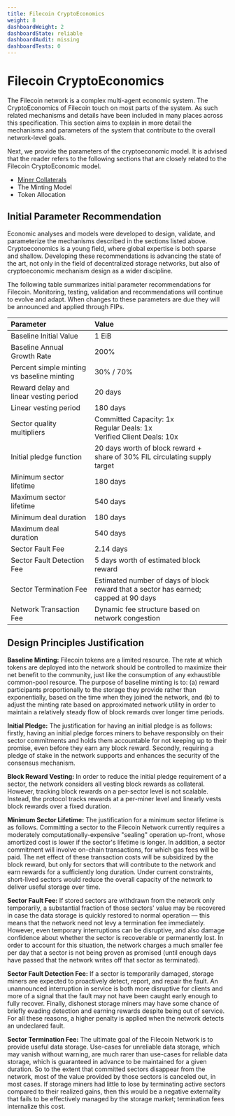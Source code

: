 ```yaml
---
title: Filecoin CryptoEconomics
weight: 8
dashboardWeight: 2
dashboardState: reliable
dashboardAudit: missing
dashboardTests: 0
---
```


# Filecoin CryptoEconomics

The Filecoin network is a complex multi-agent economic system. The CryptoEconomics of Filecoin touch on most parts of the system. As such related mechanisms and details have been included in many places across this specification. This section aims to explain in more detail the mechanisms and parameters of the system that contribute to the overall network-level goals.

Next, we provide the parameters of the cryptoeconomic model. It is advised that the reader refers to the following sections that are closely related to the Filecoin CryptoEconomic model.

- [Miner Collaterals](miner_collaterals)
- The Minting Model
- Token Allocation

## Initial Parameter Recommendation

Economic analyses and models were developed to design, validate, and parameterize the mechanisms described in the sections listed above. Cryptoeconomics is a young field, where global expertise is both sparse and shallow. Developing these recommendations is advancing the state of the art, not only in the field of decentralized storage networks, but also of cryptoeconomic mechanism design as a wider discipline.

The following table summarizes initial parameter recommendations for Filecoin. Monitoring, testing, validation and recommendations will continue to evolve and adapt. When changes to these parameters are due they will be announced and applied through FIPs.


| **Parameter**  | **Value**   |
| :------------- | :---------- |
| Baseline Initial Value | 1 EiB | 
| Baseline Annual Growth Rate  | 200% |
| Percent simple minting vs baseline minting | 30% / 70% |
| Reward delay and linear vesting period | 20 days |
| Linear vesting period | 180 days |
| Sector quality multipliers | Committed Capacity: 1x <br> Regular Deals: 1x <br> Verified Client Deals: 10x |
| Initial pledge function | 20 days worth of block reward + <br> share of 30% FIL circulating supply target | 
| Minimum sector lifetime | 180 days |
| Maximum sector lifetime | 540 days |
| Minimum deal duration | 180 days |
| Maximum deal duration | 540 days |
| Sector Fault Fee | 2.14 days |
| Sector Fault Detection Fee | 5 days worth of estimated block reward |
| Sector Termination Fee | Estimated number of days of block reward that a sector has earned; capped at 90 days |
| Network Transaction Fee | Dynamic fee structure based on network congestion |

## Design Principles Justification

**Baseline Minting:** Filecoin tokens are a limited resource. The rate at which tokens are deployed into the network should be controlled to maximize their net benefit to the community, just like the consumption of any exhaustible common-pool resource. The purpose of baseline minting is to: (a) reward participants proportionally to the storage they provide rather than exponentially, based on the time when they joined the network, and (b) to adjust the minting rate based on approximated network utility in order to maintain a relatively steady flow of block rewards over longer time periods.

**Initial Pledge:** The justification for having an initial pledge is as follows: firstly, having an initial pledge forces miners to behave responsibly on their sector commitments and holds them accountable for not keeping up to their promise, even before they earn any block reward. Secondly, requiring a pledge of stake in the network supports and enhances the security of the consensus mechanism.

**Block Reward Vesting:** In order to reduce the initial pledge requirement of a sector, the network considers all vesting block rewards as collateral. However, tracking block rewards on a per-sector level is not scalable. Instead, the protocol tracks rewards at a per-miner level and linearly vests block rewards over a fixed duration.

**Minimum Sector Lifetime:** The justification for a minimum sector lifetime is as follows. Committing a sector to the Filecoin Network currently requires a moderately computationally-expensive "sealing" operation up-front, whose amortized cost is lower if the sector's lifetime is longer. In addition, a sector commitment will involve on-chain transactions, for which gas fees will be paid. The net effect of these transaction costs will be subsidized by the block reward, but only for sectors that will contribute to the network and earn rewards for a sufficiently long duration. Under current constraints, short-lived sectors would reduce the overall capacity of the network to deliver useful storage over time.

**Sector Fault Fee:** If stored sectors are withdrawn from the network only temporarily, a substantial fraction of those sectors' value may be recovered in case the data storage is quickly restored to normal operation — this means that the network need not levy a termination fee immediately. However, even temporary interruptions can be disruptive, and also damage confidence about whether the sector is recoverable or permanently lost. In order to account for this situation, the network charges a much smaller fee per day that a sector is not being proven as promised (until enough days have passed that the network writes off that sector as terminated).

**Sector Fault Detection Fee:** If a sector is temporarily damaged, storage miners are expected to proactively detect, report, and repair the fault. An unannounced interruption in service is both more disruptive for clients and more of a signal that the fault may not have been caught early enough to fully recover. Finally, dishonest storage miners may have some chance of briefly evading detection and earning rewards despite being out of service. For all these reasons, a higher penalty is applied when the network detects an undeclared fault.

**Sector Termination Fee:** The ultimate goal of the Filecoin Network is to provide useful data storage. Use-cases for unreliable data storage, which may vanish without warning, are much rarer than use-cases for reliable data storage, which is guaranteed in advance to be maintained for a given duration. So to the extent that committed sectors disappear from the network, most of the value provided by those sectors is canceled out, in most cases. If storage miners had little to lose by terminating active sectors compared to their realized gains, then this would be a negative externality that fails to be effectively managed by the storage market; termination fees internalize this cost.
